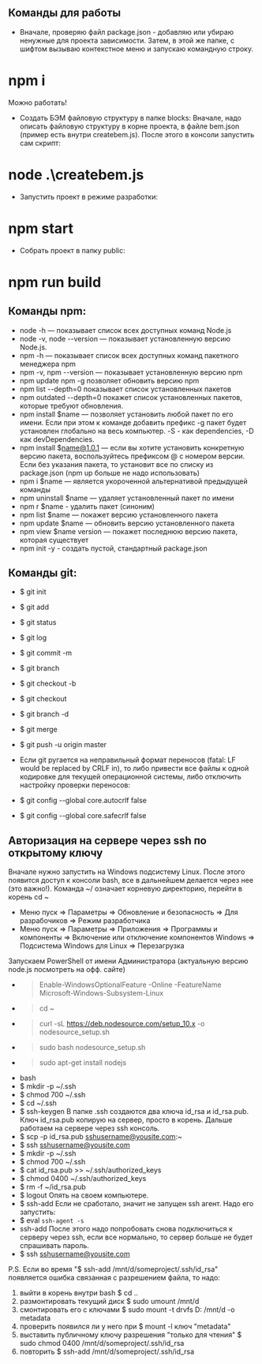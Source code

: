 ## Команды для работы
- Вначале, проверяю файл package.json - добавляю или убираю ненужные для проекта зависимости. Затем, в этой же папке, с шифтом вызываю контекстное меню и запускаю командную строку.

# npm i
Можно работать!

- Создать БЭМ файловую структуру в папке blocks:
Вначале, надо описать файловую структуру в корне проекта, в файле bem.json (пример есть внутри createbem.js). После этого в консоли запустить сам скрипт:
# node .\createbem.js

- Запустить проект в режиме разработки:
# npm start

- Собрать проект в папку public:
# npm run build


## Команды npm:
- node -h — показывает список всех доступных команд Node.js
- node -v, node --version — показывает установленную версию Node.js.
- npm -h — показывает список всех доступных команд пакетного менеджера npm
- npm -v, npm --version — показывает установленную версию npm
- npm update npm -g позволяет обновить версию npm
- npm list --depth=0 показывает список установленных пакетов
- npm outdated --depth=0 покажет список установленных пакетов, которые требуют обновления.
- npm install $name — позволяет установить любой пакет по его имени. Если при этом к команде добавить префикс -g пакет будет установлен глобально на весь компьютер. -S - как dependencies, -D как devDependencies. 
- npm install $name@1.0.1 — если вы хотите установить конкретную версию пакета, воспользуйтесь префиксом @ с номером версии. Если без указания пакета, то установит все по списку из package.json (npm up больше не надо использовать)
- npm i $name — является укороченной альтернативой предыдущей команды
- npm uninstall $name — удаляет установленный пакет по имени
- npm r $name - удалить пакет (синоним)
- npm list $name — покажет версию установленного пакета
- npm update $name — обновить версию установленного пакета
- npm view $name version — покажет последнюю версию пакета, которая существует
- npm init -y - создать пустой, стандартный package.json


## Команды git:
- $ git init 
- $ git add <!-- добавить в кэш -->
- $ git status
- $ git log
- $ git commit -m <commit name>
- $ git branch <new branch name> 
- $ git checkout -b <new branch name> 
- $ git checkout <branch name> 
- $ git branch -d <branch name> 
- $ git merge <another branch name> 
- $ git push -u origin master



- Если git ругается на неправильный формат переносов (fatal: LF would be replaced by CRLF in), то либо привести все файлы к одной кодировке для текущей операционной системы, либо отключить настройку проверки переносов:

- $ git config --global core.autocrlf false
- $ git config --global core.safecrlf false

## Авторизация на сервере через ssh по открытому ключу
Вначале нужно запустить на Windows подсистему Linux. После этого появится доступ к консоли bash, все в дальнейшем делается через нее (это важно!). Команда ~/ означает корневую директорию, перейти в корень cd ~

- Меню пуск => Параметры => Обновление и безопасность => Для разрабочиков => Режим разработчика
- Меню пуск => Параметры => Приложения => Программы и компоненты => Включение или отключение компонентов Windows => Подсистема Windows для Linux => Перезагрузка

Запускаем PowerShell от имени Администратора (актуальную версию node.js посмотреть на офф. сайте)
- > Enable-WindowsOptionalFeature -Online -FeatureName Microsoft-Windows-Subsystem-Linux
- > cd ~
- > curl -sL https://deb.nodesource.com/setup_10.x -o nodesource_setup.sh
- > sudo bash nodesource_setup.sh
- > sudo apt-get install nodejs
- bash
- $ mkdir -p ~/.ssh
- $ chmod 700 ~/.ssh
- $ cd ~/.ssh
- $ ssh-keygen
В папке .ssh создаются два ключа id_rsa и id_rsa.pub. Ключ id_rsa.pub копирую на сервер, просто в корень. Дальше работаем на сервере через ssh консоль.
- $ scp -p id_rsa.pub sshusername@yousite.com:~
- $ ssh sshusername@yousite.com
- $ mkdir -p ~/.ssh
- $ chmod 700 ~/.ssh
- $ cat id_rsa.pub >> ~/.ssh/authorized_keys
- $ chmod 0400 ~/.ssh/authorized_keys
- $ rm -f ~/id_rsa.pub
- $ logout
Опять на своем компьютере.
- $ ssh-add
Если не сработало, значит не запущен ssh агент. Надо его запустить:
- $ eval `ssh-agent -s`
- ssh-add
После этого надо попробовать снова подключиться к серверу через ssh, если все нормально, то сервер больше не будет спрашивать пароль.
- $ ssh sshusername@yousite.com

P.S.
Если во время "$ ssh-add /mnt/d/someproject/.ssh/id_rsa" появляется ошибка связанная с разрешением файла, то надо:
1. выйти в корень внутри bash $ cd .. 
2. размонтировать текущий диск $ sudo umount /mnt/d
3. смонтировать его с ключами $ sudo mount -t drvfs D: /mnt/d -o metadata
4. проверить появился ли у него при $ mount -l ключ "metadata"
5. выставить публичному ключу разрешения "только для чтения" $ sudo chmod 0400 /mnt/d/someproject/.ssh/id_rsa
6. повторить $ ssh-add /mnt/d/someproject/.ssh/id_rsa

